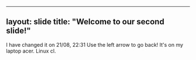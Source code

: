 



--- 
layout: slide
title: "Welcome to our second slide!"
---
 I have changed it on 21/08, 22:31
Use the left arrow to go back!
It's on my laptop acer. Linux cl.



